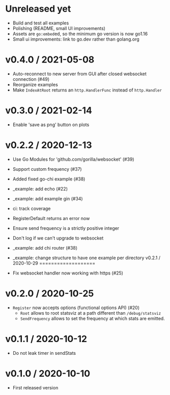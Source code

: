 Unreleased yet
==============
  * Build and test all examples
  * Polishing (README, small UI improvements)
  * Assets are `go:embed`ed, so the minimum go version is now go1.16
  * Small ui improvements: link to go.dev rather than golang.org

v0.4.0 / 2021-05-08
==================

  * Auto-reconnect to new server from GUI after closed websocket connection (#49)
  * Reorganize examples
  * Make `IndexAtRoot` returns an `http.HandlerFunc` instead of `http.Handler`

v0.3.0 / 2021-02-14
==================

  * Enable 'save as png' button on plots

v0.2.2 / 2020-12-13
==================

  * Use Go Modules for 'github.com/gorilla/websocket' (#39)
  * Support custom frequency (#37)
  * Added fixed go-chi example (#38)
  * _example: add echo (#22)
  * _example: add example gin (#34)
  * ci: track coverage
  * RegisterDefault returns an error now
  * Ensure send frequency is a strictly positive integer
  * Don't log if we can't upgrade to websocket
  * _example: add chi router (#38)
  * _example: change structure to have one example per directory
v0.2.1 / 2020-10-29
===================

  * Fix websocket handler now working with https (#25)

v0.2.0 / 2020-10-25
===================

  * `Register` now accepts options (functional options API) (#20)
    + `Root` allows to root statsviz at a path different than `/debug/statsviz`
    + `SendFrequency` allows to set the frequency at which stats are emitted.

v0.1.1 / 2020-10-12
===================

  * Do not leak timer in sendStats

v0.1.0 / 2020-10-10
===================

  * First released version
